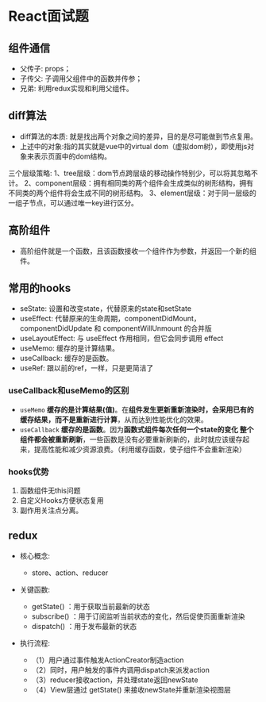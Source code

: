 # React面试题

## 组件通信

- 父传子: props；
- 子传父: 子调用父组件中的函数并传参；
- 兄弟: 利用redux实现和利用父组件。

## diff算法

- diff算法的本质: 就是找出两个对象之间的差异，目的是尽可能做到节点复用。
- 上述中的对象:指的其实就是vue中的virtual dom（虚拟dom树），即使用js对象来表示页面中的dom结构。

三个层级策略:
1、tree层级：dom节点跨层级的移动操作特别少，可以将其忽略不计。
2、component层级：拥有相同类的两个组件会生成类似的树形结构，拥有不同类的两个组件将会生成不同的树形结构。
3、element层级：对于同一层级的一组子节点，可以通过唯一key进行区分。

## 高阶组件

- 高阶组件就是一个函数，且该函数接收一个组件作为参数，并返回一个新的组件。

## 常用的hooks

- seState: 设置和改变state，代替原来的state和setState
- useEffect: 代替原来的生命周期，componentDidMount，componentDidUpdate 和 componentWillUnmount 的合并版
- useLayoutEffect: 与 useEffect 作用相同，但它会同步调用 effect
- useMemo: 缓存的是计算结果。
- useCallback: 缓存的是函数。
- useRef: 跟以前的ref，一样，只是更简洁了

### useCallback和useMemo的区别

- `useMemo` **缓存的是计算结果(值)**。在**组件发生更新重新渲染时，会采用已有的缓存结果，而不是重新进行计算**，从而达到性能优化的效果。
- `useCallback` **缓存的是函数**。因为**函数式组件每次任何一个state的变化 整个组件都会被重新刷新**，一些函数是没有必要重新刷新的，此时就应该缓存起来，提高性能和减少资源浪费。（利用缓存函数，使子组件不会重新渲染）

### hooks优势

1. 函数组件无this问题
2. 自定义Hooks方便状态复用
3. 副作用关注点分离。

## redux

- 核心概念:
  - store、action、reducer

- 关键函数:
  - getState() ：用于获取当前最新的状态
  - subscribe() ：用于订阅监听当前状态的变化，然后促使页面重新渲染
  - dispatch() ：用于发布最新的状态

- 执行流程:
  - （1）用户通过事件触发ActionCreator制造action
  - （2）同时，用户触发的事件内调用dispatch来派发action
  - （3）reducer接收action，并处理state返回newState
  - （4）View层通过 getState() 来接收newState并重新渲染视图层
